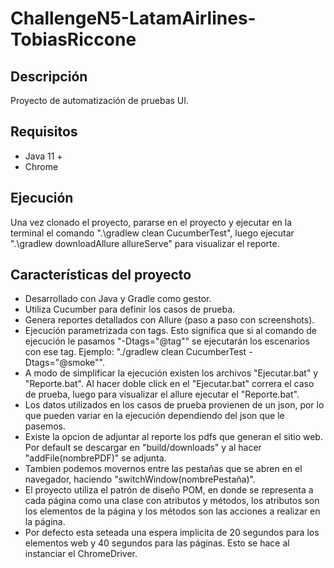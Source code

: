 # ChallengeN5-LatamAirlines-TobiasRiccone
## Descripción
Proyecto de automatización de pruebas UI.
## Requisitos
- Java 11 +
- Chrome
## Ejecución
Una vez clonado el proyecto, pararse en el proyecto y ejecutar en la terminal el comando ".\gradlew clean CucumberTest", luego ejecutar ".\gradlew downloadAllure allureServe" para visualizar el reporte.
## Características del proyecto
- Desarrollado con Java y Gradle como gestor.
- Utiliza Cucumber para definir los casos de prueba.
- Genera reportes detallados con Allure (paso a paso con screenshots).
- Ejecución parametrizada con tags. Esto significa que si al comando de ejecución le pasamos "-Dtags="@tag"" se ejecutarán los escenarios con ese tag. Ejemplo: "./gradlew clean CucumberTest -Dtags="@smoke"".
- A modo de simplificar la ejecución existen los archivos "Ejecutar.bat" y "Reporte.bat". Al hacer doble click en el "Ejecutar.bat" correra el caso de prueba, luego para visualizar el allure ejecutar el "Reporte.bat".
- Los datos utilizados en los casos de prueba provienen de un json, por lo que pueden variar en la ejecución dependiendo del json que le pasemos.
- Existe la opcion de adjuntar al reporte los pdfs que generan el sitio web. Por default se descargar en "build/downloads" y al hacer "addFile(nombrePDF)" se adjunta.
- Tambien podemos movernos entre las pestañas que se abren en el navegador, haciendo "switchWindow(nombrePestaña)".
- El proyecto utiliza el patrón de diseño POM, en donde se representa a cada página como una clase con atributos y métodos, los atributos son los elementos de la página y los métodos son las acciones a realizar en la página.
- Por defecto esta seteada una espera implicita de 20 segundos para los elementos web y 40 segundos para las páginas. Esto se hace al instanciar el ChromeDriver.

